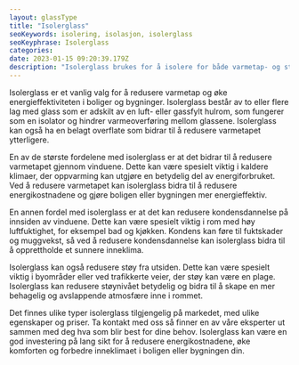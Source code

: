 ```yaml
---
layout: glassType
title: "Isolerglass"
seoKeywords: isolering, isolasjon, isolerglass
seoKeyphrase: Isolerglass
categories: 
date: 2023-01-15 09:20:39.179Z
description: "Isolerglass brukes for å isolere for både varmetap- og støy, og passer for mange forskjellige applikasjoner. Les mer om isolerglass her."
---
```


Isolerglass er et vanlig valg for å redusere varmetap og øke energieffektiviteten i boliger og bygninger. Isolerglass består av to eller flere lag med glass som er adskilt av en luft- eller gassfylt hulrom, som fungerer som en isolator og hindrer varmeoverføring mellom glassene. Isolerglass kan også ha en belagt overflate som bidrar til å redusere varmetapet ytterligere.

En av de største fordelene med isolerglass er at det bidrar til å redusere varmetapet gjennom vinduene. Dette kan være spesielt viktig i kaldere klimaer, der oppvarming kan utgjøre en betydelig del av energiforbruket. Ved å redusere varmetapet kan isolerglass bidra til å redusere energikostnadene og gjøre boligen eller bygningen mer energieffektiv.

En annen fordel med isolerglass er at det kan redusere kondensdannelse på innsiden av vinduene. Dette kan være spesielt viktig i rom med høy luftfuktighet, for eksempel bad og kjøkken. Kondens kan føre til fuktskader og muggvekst, så ved å redusere kondensdannelse kan isolerglass bidra til å opprettholde et sunnere inneklima.

Isolerglass kan også redusere støy fra utsiden. Dette kan være spesielt viktig i byområder eller ved trafikkerte veier, der støy kan være en plage. Isolerglass kan redusere støynivået betydelig og bidra til å skape en mer behagelig og avslappende atmosfære inne i rommet.

Det finnes ulike typer isolerglass tilgjengelig på markedet, med ulike egenskaper og priser. Ta kontakt med oss så finner en av våre eksperter ut sammen med deg hva som blir best for dine behov. Isolerglass kan være en god investering på lang sikt for å redusere energikostnadene, øke komforten og forbedre inneklimaet i boligen eller bygningen din.
